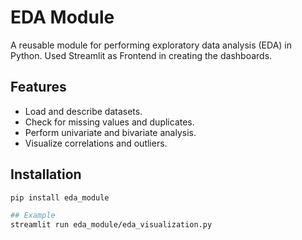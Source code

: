 # EDA Module

A reusable module for performing exploratory data analysis (EDA) in Python. Used Streamlit as Frontend in creating the dashboards.

## Features
- Load and describe datasets.
- Check for missing values and duplicates.
- Perform univariate and bivariate analysis.
- Visualize correlations and outliers.

## Installation
```bash
pip install eda_module

## Example
streamlit run eda_module/eda_visualization.py
